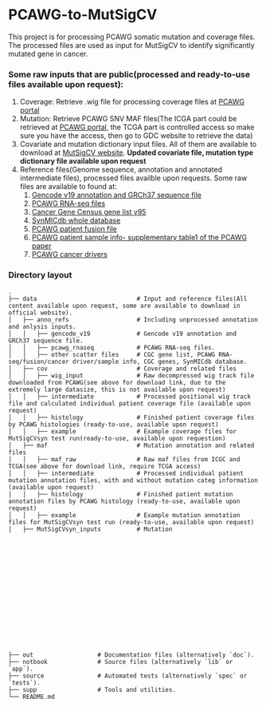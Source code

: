 # PCAWG-to-MutSigCV

This project is for processing PCAWG somatic mutation and coverage files. The processed files are used as input for MutSigCV to identify significantly mutated gene in cancer.

### Some raw inputs that are public(processed and ready-to-use files available upon request):
1. Coverage: Retrieve .wig file for processing coverage files at [PCAWG portal](https://dcc.icgc.org/releases/PCAWG/consensus_snv_indel/wig_files)
2. Mutation: Retrieve PCAWG SNV MAF files(The ICGA part could be retrieved at [PCAWG portal](https://dcc.icgc.org/releases/PCAWG/consensus_snv_indel/), the TCGA part is controlled access so make sure you have the access, then go to GDC website to retrieve the data)
3. Covariate and mutation dictionary input files. All of them are available to download at [MutSigCV website](https://software.broadinstitute.org/cancer/cga/mutsig). **Updated covariate file, mutation type dictionary file available upon request**
4. Reference files(Genome sequence, annotation and annotated intermediate files), processed files availble upon requests. Some raw files are available to found at:
    1. [Gencode v19 annotation and GRCh37 sequence file](https://www.gencodegenes.org/human/release_19.html)
    2. [PCAWG RNA-seq files](https://dcc.icgc.org/releases/PCAWG/transcriptome/gene_expression)
    3. [Cancer Gene Census gene list v95](https://cancer.sanger.ac.uk/census)
    4. [SynMICdb whole database](http://synmicdb.dkfz.de/rsynmicdb/)
    5. [PCAWG patient fusion file](https://dcc.icgc.org/releases/PCAWG/transcriptome/fusion)
    6. [PCAWG patient sample info- supplementary table1 of the PCAWG paper](https://www.nature.com/articles/s41586-020-1969-6)
    7. [PCAWG cancer drivers](https://dcc.icgc.org/releases/PCAWG/driver_mutations)



### Directory layout
    .
    ├── data                            # Input and reference files(All content available upon request, some are available to download in official website).  
    │   ├── anno_refs                   # Including unprocessed annotation and anlysis inputs.  
    │   │   ├── gencode_v19             # Gencode v19 annotation and GRCh37 sequence file.  
    │   │   ├── pcawg_rnaseq            # PCAWG RNA-seq files.  
    │   │   ├── other scatter files     # CGC gene list, PCAWG RNA-seq/fusion/cancer driver/sample info, CGC genes, SynMICdb database.
    │   ├── cov                         # Coverage and related files
    │   │   ├── wig_input               # Raw decompressed wig track file downloaded from PCAWG(see above for download link, due to the extremely large datasize, this is not available upon request)
    │   │   ├── intermediate            # Processed positional wig track file and calculated individual patient coverage file (available upon request)
    │   │   ├── histology               # Finished patient coverage files by PCAWG histologies (ready-to-use, available upon request)
    │   │   ├── example                 # Example coverage files for MutSigCVsyn test run(ready-to-use, available upon requestion)
    │   ├── maf                         # Mutation annotation and related files
    │   │   ├── maf_raw                 # Raw maf files from ICGC and TCGA(see above for download link, require TCGA access)
    │   │   ├── intermediate            # Processed individual patient mutation annotation files, with and without mutation categ information (available upon request)
    │   │   ├── histology               # Finished patient mutation annotation files by PCAWG histology (ready-to-use, available upon request)
    │   │   ├── example                 # Example mutation annotation files for MutSigCVsyn test run (ready-to-use, available upon request)
    │   ├── MutSigCVsyn_inputs          # Mutation 

















    ├── out                  # Documentation files (alternatively `doc`).  
    ├── notbook              # Source files (alternatively `lib` or `app`).  
    ├── source               # Automated tests (alternatively `spec` or `tests`).  
    ├── supp                 # Tools and utilities. 
    └── README.md
